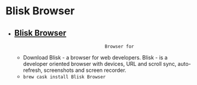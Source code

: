 # Blisk Browser
- [Blisk Browser](https://blisk.io/)
  -                                          Browser for                                        
  - Download Blisk - a browser for web developers. Blisk - is a developer oriented browser with devices, URL and scroll sync, auto-refresh, screenshots and screen recorder.
  - `brew cask install Blisk Browser`

